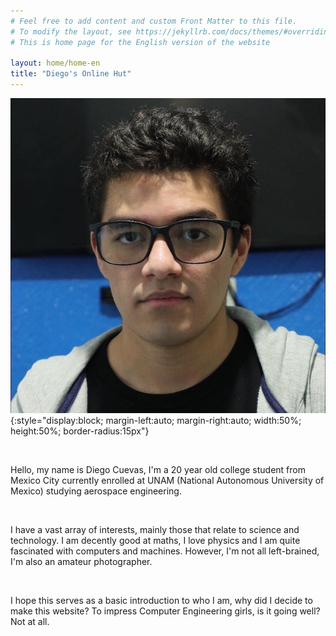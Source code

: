 ```yaml
---
# Feel free to add content and custom Front Matter to this file.
# To modify the layout, see https://jekyllrb.com/docs/themes/#overriding-theme-defaults
# This is home page for the English version of the website

layout: home/home-en
title: "Diego's Online Hut"
---
```


![My best picture](/assets/img/me.JPG){:style="display:block; margin-left:auto; margin-right:auto; width:50%; height:50%; border-radius:15px"}

<br>

Hello, my name is Diego Cuevas, I'm a 20 year old college student from Mexico City currently enrolled at UNAM (National Autonomous University of Mexico) studying aerospace engineering.

<br>

I have a vast array of interests, mainly those that relate to science and technology. I am decently good at maths, I love physics and I am quite fascinated with computers and machines. However, I'm not all left-brained, I'm also an amateur photographer.

<br>

I hope this serves as a basic introduction to who I am, why did I decide to make this website? To impress Computer Engineering girls, is it going well? Not at all. 
